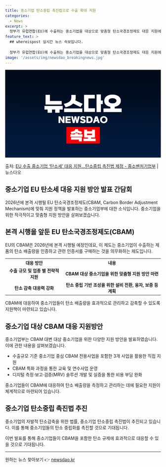 ```yaml
---
title: 중소기업 탄소중립 촉진법으로 수출 확대 지원
categories:
  - News
excerpt: >
  정부가 유럽연합(EU)에 수출하는 중소기업을 대상으로 맞춤형 탄소국경조정제도 대응 지원에 나선다. 이를 위해…
feature_text: >
  ## whereispost 실시간 뉴스 속보입니다.

  정부가 유럽연합(EU)에 수출하는 중소기업을 대상으로 맞춤형 탄소국경조정제도 대응 지원에 나선다. 이를 위해…
image: '/assets/img/newsdao_breakingnews.jpg'
---
```


![뉴스다오 속보](/assets/img/newsdao_breakingnews.jpg)

<p>출처: <a href="https://newsdao.kr/3869" rel="dofollow">EU 수출 중소기업 ‘탄소세’ 대응 지원…탄소중립 촉진법 제정 - 중소벤처기업부</a> | 뉴스다오</p>

<h2 data-ke-size="size26">중소기업 EU 탄소세 대응 지원 방안 발표 간담회</h2>

<p data-ke-size="size16">2026년에 본격 시행될 EU 탄소국경조정제도(CBAM, Carbon Border Adjustment Mechanism)에 맞춰 지원 정책을 발표하는 중소기업부에 대한 소식입니다. 중소기업을 위한 적극적이고 맞춤형 지원 방안을 살펴보겠습니다.</p>

<h2 data-ke-size="size24">본격 시행을 앞둔 EU 탄소국경조정제도(CBAM)</h2>

<p data-ke-size="size16">EU의 CBAM은 2026년에 본격 시행될 예정인데요, 이 제도는 중소기업이 수출하는 제품의 탄소 배출량을 인증하고 관련 인증서를 구매하는 것을 의무화하는 제도입니다.</p>

<table>
	<tr>
		<th>대응 방안</th>
		<th>내용</th>
	</tr>
	<tr>
		<td style="text-align: center; height: 17px;"><b>수출 규모 및 업종 별 전략적 지원</b></td>
		<td style="text-align: center; height: 17px;"><b>CBAM 대상 중소기업을 위한 맞춤형 지원 방안 마련</b></td>
	</tr>
	<tr>
		<td style="text-align: center; height: 17px;"><b>탄소 감축 대응력 강화</b></td>
		<td style="text-align: center; height: 17px;"><b>탄소 중립 기반 조성을 위한 설비 전환, 융자, 보증 등 계획</b></td>
	</tr>
</table>

<p data-ke-size="size16">CBAM에 대응하여 중소기업들이 탄소 배출량을 효과적으로 관리하고 감축할 수 있도록 지원책이 마련되고 있습니다.</p>

<h2 data-ke-size="size24">중소기업 대상 CBAM 대응 지원방안</h2>

<p data-ke-size="size16">중소기업부는 CBAM 대변 대상 중소기업을 위한 다양한 지원 방안을 발표하였습니다. 이에 관한 내용을 살펴보겠습니다.</p>

<ul>
	<li>수출규모 기준 중소기업 중심 CBAM 전용사업을 포함한 3개 사업을 활용한 직접 지원</li>
	<li>CBAM 특화 과정을 통한 교육 및 연수사업 운영</li>
	<li>디지털 측정·보고·검증(MRV) 솔루션 개발 및 실증을 통한 비용 부담 완화</li>
</ul>

<p data-ke-size="size16">중소기업들이 CBAM에 대응하여 탄소 배출량을 측정하고 관리하는 데에 필요한 지원이 체계적으로 마련되어 있습니다.</p>

<h2 data-ke-size="size24">중소기업 탄소중립 촉진법 추진</h2>

<p data-ke-size="size16">중소기업의 자발적 탄소감축을 위한 법률, 중소기업 탄소중립 촉진법이 추진되고 있습니다. 이를 통해 중소기업들의 탄소 중립화를 촉진할 것으로 기대됩니다.</p>

<p data-ke-size="size16">이번 발표를 통해 중소기업들이 CBAM을 포함한 탄소 규제에 효과적으로 대응할 수 있을 것으로 기대됩니다.</p>

<hr> 

원하는 뉴스 찾아보기 👉 <a href="https://newsdao.kr" rel="dofollow">newsdao.kr</a>


